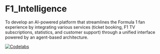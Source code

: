 # F1_Intelligence
To develop an AI-powered platform that streamlines the Formula 1 fan experience by integrating various services (ticket booking, F1 TV subscriptions, statistics, and customer support) through a unified interface powered by an agent-based architecture.

[![Codelabs](https://img.shields.io/badge/Codelabs-blue)](https://codelabs-preview.appspot.com/?file_id=18Dh24v--CAF-GTskYUyELuM3h3dAlbzd2TrMmoOw1yg#0)
